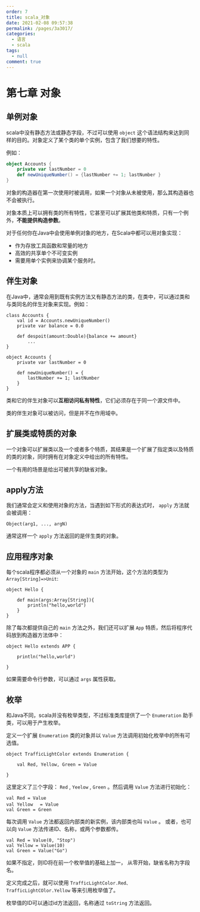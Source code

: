 ```yaml
---
order: 7
title: scala_对象
date: 2021-02-08 09:57:38
permalink: /pages/3a3017/
categories: 
  - 语言
  - scala
tags: 
  - null
comment: true
---
```


# 第七章 对象

## 单例对象

scala中没有静态方法或静态字段，不过可以使用 `object` 这个语法结构来达到同样的目的。对象定义了某个类的单个实例，包含了我们想要的特性。

例如：

```scala
object Accounts {
    private var lastNumber = 0
    def newUniqueNumber() = {lastNumber += 1; lastNumber }
}
```

对象的构造器在第一次使用时被调用，如果一个对象从未被使用，那么其构造器也不会被执行。

对象本质上可以拥有类的所有特性，它甚至可以扩展其他类和特质，只有一个例外，**不能提供构造参数**。

对于任何你在Java中会使用单例对象的地方，在Scala中都可以用对象实现：

- 作为存放工具函数和常量的地方
- 高效的共享单个不可变实例
- 需要用单个实例来协调某个服务时。

## 伴生对象

在Java中，通常会用到既有实例方法又有静态方法的类，在类中，可以通过类和与类同名的伴生对象来实现。例如：

```
class Accounts {
    val id = Accounts.newUniqueNumber()
    private var balance = 0.0

    def despoit(amount:Double){balance += amount}
        ...
}

object Accounts {
    private var lastNumber = 0

    def newUniqueNumber() = {
        lastNumber += 1; lastNumber
    }
}
```

类和它的伴生对象可以**互相访问私有特性**，它们必须存在于同一个源文件中。

类的伴生对象可以被访问，但是并不在作用域中。

## 扩展类或特质的对象

一个对象可以扩展类以及一个或者多个特质，其结果是一个扩展了指定类以及特质的类的对象，同时拥有在对象定义中给出的所有特性。

一个有用的场景是给出可被共享的缺省对象。

## apply方法

我们通常会定义和使用对象的方法，当遇到如下形式的表达式时， `apply` 方法就会被调用：

```
Object(arg1, ..., argN)
```

通常这样一个 `apply` 方法返回的是伴生类的对象。

## 应用程序对象

每个scala程序都必须从一个对象的 `main` 方法开始，这个方法的类型为 `Array[String]=>Unit`:

```
object Hello {

    def main(args:Array[String]){
        println("hello,world")
    }
}
```

除了每次都提供自己的 `main` 方法之外，我们还可以扩展 `App` 特质，然后将程序代码放到构造器方法体中：

```
object Hello extends APP {

    println("hello,world")

}
```

如果需要命令行参数，可以通过 `args` 属性获取。

## 枚举

和Java不同，scala并没有枚举类型，不过标准类库提供了一个 `Enumeration` 助手类，可以用于产生枚举。

定义一个扩展 `Enumeration` 类的对象并以 `Value` 方法调用初始化枚举中的所有可选值。

```
object TrafficLightColor extends Enumeration {

    val Red, Yellow, Green = Value

}
```

这里定义了三个字段： `Red` , `Yeelow` , `Green` 。然后调用 `Value` 方法进行初始化：

```
val Red = Value
val Yellow 　= Value
val Green = Green
```

每次调用 `Value` 方法都返回内部类的新实例，该内部类也叫 `Value` 。 或者，也可以向 `Value` 方法传递ID、名称，或两个参数都传。

```
val Red = Value(0, "Stop")
val Yellow = Value(10)
val Green = Value("Go")
```

如果不指定，则ID将在前一个枚举值的基础上加一， 从零开始，缺省名称为字段名。

定义完成之后，就可以使用 `TrafficLightColor.Red、TrafficLightCOlor.Yellow` 等来引用枚举值了。

枚举值的ID可以通过id方法返回，名称通过 `toString` 方法返回。